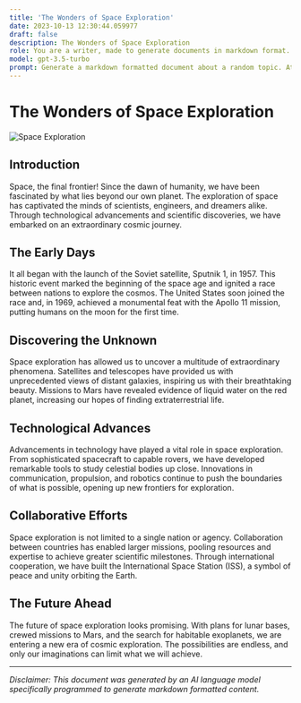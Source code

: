 ```yaml
---
title: 'The Wonders of Space Exploration'
date: 2023-10-13 12:30:44.059977
draft: false
description: The Wonders of Space Exploration
role: You are a writer, made to generate documents in markdown format. It is very important that all of the documents you generate are in valid markdown format.
model: gpt-3.5-turbo
prompt: Generate a markdown formatted document about a random topic. At the bottom, include a disclaimer explaining that the document was generated by you. The first line of the document should be the title. Make sure that the entire document is in proper markdown format, using a mix of various tags to make the document visually appealing.
---
```


# The Wonders of Space Exploration

![Space Exploration](https://images.unsplash.com/photo-1617508934593-4b26d90b962b?ixid=MnwxMjA3fDB8MHxzZWFyY2h8NXx8c3BhY2UlMjBlbmNvZGluZyUyMGJyb3duaW5nfGVufDB8fDB8fA%3D%3D&ixlib=rb-1.2.1&auto=format&fit=crop&w=800&q=60)

## Introduction

Space, the final frontier! Since the dawn of humanity, we have been fascinated by what lies beyond our own planet. The exploration of space has captivated the minds of scientists, engineers, and dreamers alike. Through technological advancements and scientific discoveries, we have embarked on an extraordinary cosmic journey.

## The Early Days

It all began with the launch of the Soviet satellite, Sputnik 1, in 1957. This historic event marked the beginning of the space age and ignited a race between nations to explore the cosmos. The United States soon joined the race and, in 1969, achieved a monumental feat with the Apollo 11 mission, putting humans on the moon for the first time.

## Discovering the Unknown

Space exploration has allowed us to uncover a multitude of extraordinary phenomena. Satellites and telescopes have provided us with unprecedented views of distant galaxies, inspiring us with their breathtaking beauty. Missions to Mars have revealed evidence of liquid water on the red planet, increasing our hopes of finding extraterrestrial life.

## Technological Advances

Advancements in technology have played a vital role in space exploration. From sophisticated spacecraft to capable rovers, we have developed remarkable tools to study celestial bodies up close. Innovations in communication, propulsion, and robotics continue to push the boundaries of what is possible, opening up new frontiers for exploration.

## Collaborative Efforts

Space exploration is not limited to a single nation or agency. Collaboration between countries has enabled larger missions, pooling resources and expertise to achieve greater scientific milestones. Through international cooperation, we have built the International Space Station (ISS), a symbol of peace and unity orbiting the Earth.

## The Future Ahead

The future of space exploration looks promising. With plans for lunar bases, crewed missions to Mars, and the search for habitable exoplanets, we are entering a new era of cosmic exploration. The possibilities are endless, and only our imaginations can limit what we will achieve.

---

*Disclaimer: This document was generated by an AI language model specifically programmed to generate markdown formatted content.*